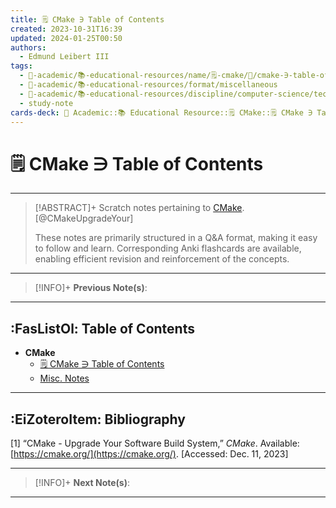 ```yaml
---
title: 🗒️ CMake ∋ Table of Contents
created: 2023-10-31T16:39
updated: 2024-01-25T00:50
authors:
  - Edmund Leibert III
tags:
  - 🔴-academic/📚-educational-resources/name/🗒️-cmake/🔖/cmake-∋-table-of-contents
  - 🔴-academic/📚-educational-resources/format/miscellaneous
  - 🔴-academic/📚-educational-resources/discipline/computer-science/technology/cmake
  - study-note
cards-deck: 🔴 Academic::📚 Educational Resource::🗒️ CMake::🗒️ CMake ∋ Table of Contents
---
```


# 🗒️ CMake ∋ Table of Contents

---

> [!ABSTRACT]+ 
> Scratch notes pertaining to [CMake](https://cmake.org/). [@CMakeUpgradeYour]
> 
> These notes are primarily structured in a Q&A format, making it easy to follow and learn. Corresponding Anki flashcards are available, enabling efficient revision and reinforcement of the concepts.

---

> [!INFO]+ 
> **Previous Note(s)**:
> 

---

## :FasListOl: Table of Contents

- **CMake**
	- [🗒️ CMake ∋ Table of Contents](the-vault/src/🔴%20Academic/📚%20Educational%20Resources/🗒️%20CMake/🗒️%20CMake%20∋%20Table%20of%20Contents.md)
	- [Misc. Notes](the-vault/src/🔴%20Academic/📚%20Educational%20Resources/🗒️%20CMake/Misc.%20Notes.md)

---

## :EiZoteroItem: Bibliography

\[1\]
“CMake - Upgrade Your Software Build System,” _CMake_. Available: [https://cmake.org/](https://cmake.org/). [Accessed: Dec. 11, 2023]

---

> [!INFO]+
> **Next Note(s)**:
> 

---
